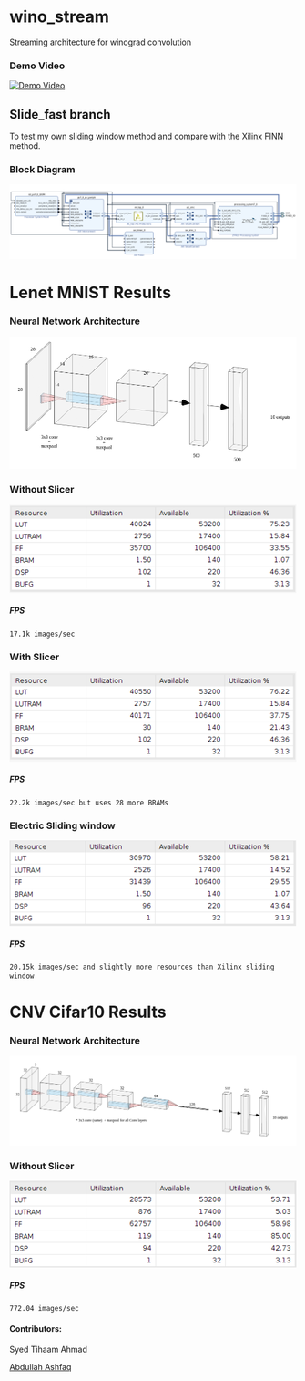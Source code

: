 # wino_stream
Streaming architecture for winograd convolution

### Demo Video
[![Demo Video](https://img.youtube.com/vi/r0CQHH15nIY/0.jpg)](https://www.youtube.com/watch?v=r0CQHH15nIY)

## Slide_fast branch
To test my own sliding window method and compare with the Xilinx FINN method.


### Block Diagram
![Block Diagram](/media/block_diagram.png)


# Lenet MNIST Results

### Neural Network Architecture
![Resources](/media/mnist_lenet/lenet_labelled.png)


### Without Slicer
![Resources](/media/mnist_lenet/resources_noSlicer.png)
##### FPS
	17.1k images/sec

### With Slicer
![Resources](/media/mnist_lenet/resources.png)
##### FPS
	22.2k images/sec but uses 28 more BRAMs

### Electric Sliding window
![Resources](/media/mnist_lenet/electric_slide.png)
##### FPS
	20.15k images/sec and slightly more resources than Xilinx sliding window



# CNV Cifar10 Results

### Neural Network Architecture
![Resources](/media/cifar10_cnv/cifar10_cnv.png)


### Without Slicer
![Resources](/media/cifar10_cnv/orig_smallest_footprint.png)
##### FPS
	772.04 images/sec


#### Contributors:

Syed Tihaam Ahmad

[Abdullah Ashfaq](https://github.com/AbdullahAshfaq)
